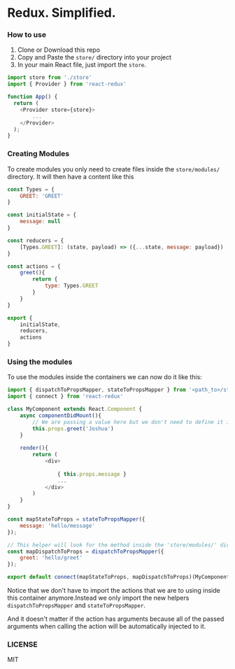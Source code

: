 # Redux. Simplified.

### How to use
1. Clone or Download this repo
2. Copy and Paste the `store/` directory into your project
3. In your main React file, just import the `store`.
```js
import store from './store'
import { Provider } from 'react-redux'

function App() {
  return (
    <Provider store={store}>
        ...
    </Provider>
  );
}
```

### Creating Modules
To create modules you only need to create files inside the `store/modules/` directory. It will then have a content like this
```js
const Types = {
    GREET: 'GREET'
}

const initialState = {
    message: null
}

const reducers = {
    [Types.GREET]: (state, payload) => ({...state, message: payload})
}

const actions = {
    greet(){
        return {
            type: Types.GREET
        }
    }
}

export {
    initialState,
    reducers,
    actions
}
```

### Using the modules
To use the modules inside the containers we can now do it like this:
```js
import { dispatchToPropsMapper, stateToPropsMapper } from '<path_to>/store/mappers';
import { connect } from 'react-redux'

class MyComponent extends React.Component {
    async componentDidMount(){
        // We are passing a value here but we don't need to define it in our 'mapDispatchToProps' anymore
        this.props.greet('Joshua')
    }
    
    render(){
        return (
            <div>
            
                { this.props.message }
                ...
            </div>
        )
    }
}

const mapStateToProps = stateToPropsMapper({
    message: 'hello/message'
});

// This helper will look for the method inside the 'store/modules/' directory and inside the actions property.
const mapDispatchToProps = dispatchToPropsMapper({
    greet: 'hello/greet'
});

export default connect(mapStateToProps, mapDispatchToProps)(MyComponent)
```

Notice that we don't have to import the actions that we are to using inside this container anymore.Instead we only import the new helpers `dispatchToPropsMapper` and `stateToPropsMapper`.

And it doesn't matter if the action has arguments because all of the passed arguments when calling the action will be automatically injected to it.

### LICENSE
MIT